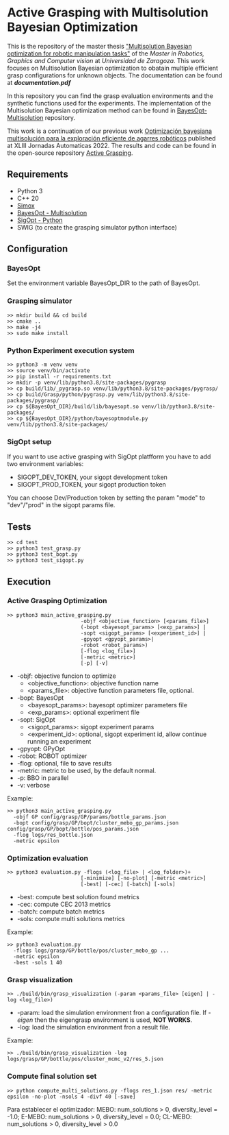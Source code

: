 # Active Grasping with Multisolution Bayesian Optimization

This is the repository of the master thesis ["Multisolution Bayesian optimization for robotic manipulation tasks"](https://deposita.unizar.es/record/72622) of the _Master in Robotics, Graphics and Computer vision_ at _Universidad de Zaragoza_.
This work focuses on Multisolution Bayesian optimization to obatain multiple efficient grasp configurations for unknown objects. The documentation can be found at **_documentation.pdf_**

In this repository you can find the grasp evaluation environments and the synthetic functions used for the experiments. The implementation of the Multisolution Bayesian optimization method can be found in [BayesOpt-Multisolution](https://github.com/nachoh8/bayesopt_multisolution.git) repository.

This work is a continuation of our previous work [Optimización bayesiana multisolución para la exploración eficiente de agarres robóticos](http://hdl.handle.net/2183/31496) published at XLIII Jornadas Automaticas 2022.
The results and code can be found in the open-source repository
[Active Grasping](https://github.com/nachoh8/active-grasping).

## Requirements

* Python 3
* C++ 20
* [Simox](https://git.h2t.iar.kit.edu/sw/simox/simox)
* [BayesOpt - Multisolution](https://github.com/nachoh8/bayesopt_multisolution.git)
* [SigOpt - Python](https://sigopt.com/)
* SWIG (to create the grasping simulator python interface)

## Configuration

### BayesOpt
Set the environment variable BayesOpt_DIR to the path of BayesOpt.

### Grasping simulator
    >> mkdir build && cd build
    >> cmake ..
    >> make -j4
    >> sudo make install

### Python Experiment execution system
    >> python3 -m venv venv
    >> source venv/bin/activate
    >> pip install -r requirements.txt
    >> mkdir -p venv/lib/python3.8/site-packages/pygrasp
    >> cp build/lib/_pygrasp.so venv/lib/python3.8/site-packages/pygrasp/
    >> cp build/Grasp/python/pygrasp.py venv/lib/python3.8/site-packages/pygrasp/
    >> cp ${BayesOpt_DIR}/build/lib/bayesopt.so venv/lib/python3.8/site-packages/
    >> cp ${BayesOpt_DIR}/python/bayesoptmodule.py venv/lib/python3.8/site-packages/

### SigOpt setup

If you want to use active grasping with SigOpt platfform you have to add two environment variables:

* SIGOPT_DEV_TOKEN, your sigopt development token
* SIGOPT_PROD_TOKEN, your sigopt production token

You can choose Dev/Production token by setting the param "mode" to "dev"/"prod" in the sigopt params file.

## Tests
    >> cd test
    >> python3 test_grasp.py
    >> python3 test_bopt.py
    >> python3 test_sigopt.py

## Execution

### Active Grasping Optimization

    >> python3 main_active_grasping.py
                            -objf <objective_function> [<params_file>]
                            (-bopt <bayesopt_params> [<exp_params>] |
                            -sopt <sigopt_params> [<experiment_id>] |
                            -gpyopt <gpyopt_params>|
                            -robot <robot_params>)
                            [-flog <log_file>]
                            [-metric <metric>]
                            [-p] [-v]

* -objf: objective funcion to optimize
  * <objective_function>: objective function name
  * <params_file>: objective function parameters file, optional.
* -bopt: BayesOpt
  * <bayesopt_params>: bayesopt optimizer parameters file
  * <exp_params>: optional experiment file
* -sopt: SigOpt
  * <sigopt_params>: sigopt experiment params
  * <experiment_id>: optional, sigopt experiment id, allow continue running an experiment
* -gpyopt: GPyOpt
* -robot: ROBOT optimizer
* -flog: optional, file to save results
* -metric: metric to be used, by the default normal.
* -p: BBO in parallel
* -v: verbose

Example:

    >> python3 main_active_grasping.py 
      -objf GP config/grasp/GP/params/bottle_params.json
      -bopt config/grasp/GP/bopt/cluster_mebo_gp_params.json config/grasp/GP/bopt/bottle/pos_params.json 
      -flog logs/res_bottle.json
      -metric epsilon

### Optimization evaluation

    >> python3 evaluation.py -flogs (<log_file> | <log_folder>)+
                            [-minimize] [-no-plot] [-metric <metric>]
                            [-best] [-cec] [-batch] [-sols]

* -best: compute best solution found metrics
* -cec: compute CEC 2013 metrics
* -batch: compute batch metrics
* -sols: compute multi solutions metrics

Example:

    >> python3 evaluation.py 
      -flogs logs/grasp/GP/bottle/pos/cluster_mebo_gp ...
      -metric epsilon
      -best -sols 1 40

### Grasp visualization
    >> ./build/bin/grasp_visualization (-param <params_file> [eigen] | -log <log_file>)

* -param: load the simulation environment fron a configuration file. If _-eigen_ then the eigengrasp environment is used, **NOT WORKS**.
* -log: load the simulation environment fron a result file.

Example:

    >> ./build/bin/grasp_visualization -log logs/grasp/GP/bottle/pos/cluster_mcmc_v2/res_5.json 

### Compute final solution set

    >> python compute_multi_solutions.py -flogs res_1.json res/ -metric epsilon -no-plot -nsols 4 -divf 40 [-save]

Para establecer el optimizador:
MEBO: num_solutions > 0, diversity_level = -1.0; E-MEBO: num_solutions > 0, diversity_level = 0.0; CL-MEBO: num_solutions > 0, diversity_level > 0.0
